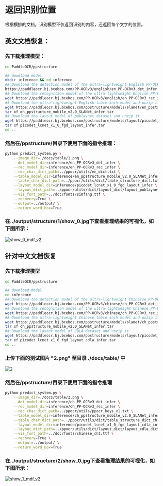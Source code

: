 
# 返回识别位置
根据横排的文档，识别模型不仅返回识别的内容，还返回每个文字的位置。

## 英文文档恢复：
### 先下载推理模型：
```bash
cd PaddleOCR/ppstructure

## download model
mkdir inference && cd inference
## Download the detection model of the ultra-lightweight English PP-OCRv3 model and unzip it
https://paddleocr.bj.bcebos.com/PP-OCRv3/english/en_PP-OCRv3_det_infer.tar && tar xf en_PP-OCRv3_det_infer.tar
## Download the recognition model of the ultra-lightweight English PP-OCRv3 model and unzip it
wget https://paddleocr.bj.bcebos.com/PP-OCRv3/english/en_PP-OCRv3_rec_infer.tar && tar xf en_PP-OCRv3_rec_infer.tar
## Download the ultra-lightweight English table inch model and unzip it
wget https://paddleocr.bj.bcebos.com/ppstructure/models/slanet/en_ppstructure_mobile_v2.0_SLANet_infer.tar
tar xf en_ppstructure_mobile_v2.0_SLANet_infer.tar
## Download the layout model of publaynet dataset and unzip it
wget https://paddleocr.bj.bcebos.com/ppstructure/models/layout/picodet_lcnet_x1_0_fgd_layout_infer.tar
tar xf picodet_lcnet_x1_0_fgd_layout_infer.tar
cd ..
```
### 然后在/ppstructure/目录下使用下面的指令推理：
```bash
python predict_system.py \
    --image_dir=./docs/table/1.png \
    --det_model_dir=inference/en_PP-OCRv3_det_infer \
    --rec_model_dir=inference/en_PP-OCRv3_rec_infer \
    --rec_char_dict_path=../ppocr/utils/en_dict.txt \
    --table_model_dir=inference/en_ppstructure_mobile_v2.0_SLANet_infer \
    --table_char_dict_path=../ppocr/utils/dict/table_structure_dict.txt \
    --layout_model_dir=inference/picodet_lcnet_x1_0_fgd_layout_infer \
    --layout_dict_path=../ppocr/utils/dict/layout_dict/layout_publaynet_dict.txt \
    --vis_font_path=../doc/fonts/simfang.ttf \
    --recovery=True \
    --output=../output/ \
    --return_word_box=True
```

### 在../output/structure/1/show_0.jpg下查看推理结果的可视化，如下图所示：
![show_0_mdf_v2](https://github.com/PaddlePaddle/PaddleOCR/assets/43341135/799450d4-d2c5-4b61-b490-e160dc0f515c)

## 针对中文文档恢复
### 先下载推理模型
```bash
cd PaddleOCR/ppstructure

## download model
cd inference
## Download the detection model of the ultra-lightweight Chinesse PP-OCRv3 model and unzip it
wget https://paddleocr.bj.bcebos.com/PP-OCRv3/chinese/ch_PP-OCRv3_det_infer.tar && tar xf ch_PP-OCRv3_det_infer.tar
## Download the recognition model of the ultra-lightweight Chinese PP-OCRv3 model and unzip it
wget https://paddleocr.bj.bcebos.com/PP-OCRv3/chinese/ch_PP-OCRv3_rec_infer.tar && tar xf ch_PP-OCRv3_rec_infer.tar
## Download the ultra-lightweight Chinese table inch model and unzip it
wget https://paddleocr.bj.bcebos.com/ppstructure/models/slanet/ch_ppstructure_mobile_v2.0_SLANet_infer.tar
tar xf ch_ppstructure_mobile_v2.0_SLANet_infer.tar
## Download the layout model of CDLA dataset and unzip it
wget https://paddleocr.bj.bcebos.com/ppstructure/models/layout/picodet_lcnet_x1_0_fgd_layout_cdla_infer.tar
tar xf picodet_lcnet_x1_0_fgd_layout_cdla_infer.tar
cd ..
```

### 上传下面的测试图片 "2.png" 至目录 ./docs/table/ 中
![2](https://github.com/PaddlePaddle/PaddleOCR/assets/43341135/d0858341-a889-483c-8373-5ecaa57f3b20)

### 然后在/ppstructure/目录下使用下面的指令推理
```bash
python predict_system.py \
    --image_dir=./docs/table/2.png \
    --det_model_dir=inference/ch_PP-OCRv3_det_infer \
    --rec_model_dir=inference/ch_PP-OCRv3_rec_infer \
    --rec_char_dict_path=../ppocr/utils/ppocr_keys_v1.txt \
    --table_model_dir=inference/ch_ppstructure_mobile_v2.0_SLANet_infer \
    --table_char_dict_path=../ppocr/utils/dict/table_structure_dict_ch.txt \
    --layout_model_dir=inference/picodet_lcnet_x1_0_fgd_layout_cdla_infer \
    --layout_dict_path=../ppocr/utils/dict/layout_dict/layout_cdla_dict.txt \
    --vis_font_path=../doc/fonts/chinese_cht.ttf \
    --recovery=True \
    --output=../output/ \
    --return_word_box=True
```

### 在../output/structure/2/show_0.jpg下查看推理结果的可视化，如下图所示：
![show_1_mdf_v2](https://github.com/PaddlePaddle/PaddleOCR/assets/43341135/3c200538-f2e6-4d79-847a-4c4587efa9f0)
